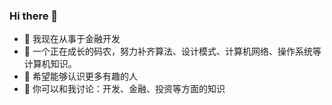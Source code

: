 ### Hi there 👋

- 🔭 我现在从事于金融开发
- 🌱 一个正在成长的码农，努力补齐算法、设计模式、计算机网络、操作系统等计算机知识。
- 🤔 希望能够认识更多有趣的人
- 💬 你可以和我讨论：开发、金融、投资等方面的知识
